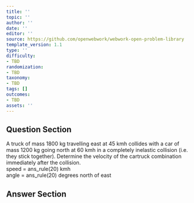 ```yaml
---
title: ''
topic: ''
author: ''
date: ''
editor: ''
source: https://github.com/openwebwork/webwork-open-problem-library
template_version: 1.1
type: ''
difficulty:
- TBD
randomization:
- TBD
taxonomy:
- TBD
tags: []
outcomes:
- TBD
assets: ''
---
```


## Question Section 

 
  
A truck of mass 1800 kg travelling east at 45 kmh collides with a car of mass 1200 kg going north at 60 kmh in a completely inelastic collision (i.e. they stick together). Determine the velocity of the cartruck combination immediately after the collision.  
speed = ans_rule(20) kmh  
angle = ans_rule(20) degrees north of east



## Answer Section

